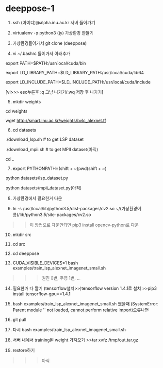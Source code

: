 # deeppose-1

1. ssh (아이디)@alpha.inu.ac.kr 서버 들어가기

2. virtualenv -p python3 (jy) 가상환경 만들기

3. 가상환경들어가서 git clone (deeppose)

4. vi ~/.bashrc 들어가서  아래추가

  export PATH=$PATH:/usr/local/cuda/bin
  
  export LD_LIBRARY_PATH=$LD_LIBRARY_PATH:/usr/local/cuda/lib64
  
  export LD_INCLUDE_PATH=$LD_INCLUDE_PATH:/usr/local/cuda/include
  
  [vi>>> esc누른후 :q 그냥 나가기/:wq 저장 후 나가기]
  

5. mkdir weights

cd weights

wget http://smart.inu.ac.kr/weights/bvlc_alexnet.tf



6. cd datasets

./download_lsp.sh   # to get LSP dataset

./download_mpii.sh  # to get MPII dataset(아직)

cd ..



7. export PYTHONPATH=(shift + ~)pwd(shift + ~)

python datasets/lsp_dataset.py

python datasets/mpii_dataset.py(아직)



8. 가상환경에서 필요한거 다운

9. ln -s /usr/local/lib/python3.5/dist-packages/cv2.so ~/(가상환경이름)/lib/python3.5/site-packages/cv2.so
>> 이 방법으로 다운안되면 pip3 install opencv-python로 다운

10. mkdir src

11. cd src

12. cd deeppose

13. CUDA_VISIBLE_DEVICES=1 bash examples/train_lsp_alexnet_imagenet_small.sh
>>>원진 0번,  주영 1번, ...

14. 필요한거 다 깔기
(tensorflow설치>>)tensorflow version 1.4.1로 설치 >>pip3 install tensorflow-gpu==1.4.1

15. bash examples/train_lsp_alexnet_imagenet_small.sh 했을때 (SystemError: Parent module '' not loaded, cannot perform relative import)오류나면 

16. git pull 

17. 다시  bash examples/train_lsp_alexnet_imagenet_small.sh

18. 서버 내에서 training된 weight 가져오기 >>tar xvfz /tmp/out.tar.gz

19. restore하기

>>> 아직 
